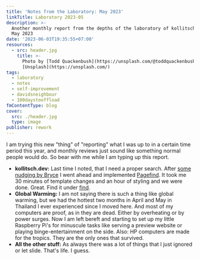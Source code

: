 ```yaml
---
title: 'Notes from the Laboratory: May 2023'
linkTitle: Laboratory 2023-05
description: >-
  Another monthly report from the depths of the laboratory of kollitsch.dev -
  May 2023
date: '2023-06-03T19:35:55+07:00'
resources:
  - src: header.jpg
    title: >-
      Photo by [Todd Quackenbush](https://unsplash.com/@toddquackenbush) via
      [Unsplash](https://unsplash.com/)
tags:
  - laboratory
  - notes
  - self-improvement
  - davidsneighbour
  - 100daystooffload
fmContentType: blog
cover:
  src: ./header.jpg
  type: image
publisher: rework
---
```


I am trying this new "thing" of "reporting" what I was up to in a certain time period this year, and monthly reviews just sound like something normal people would do. So bear with me while I am typing up this report.

- **kollitsch.dev:** Last time I noted, that I need a proper search. After [some nudging by Bryce](https://github.com/davidsneighbour/kollitsch.dev/discussions/246#discussioncomment-5771538) I went ahead and implemented [Pagefind](https://pagefind.app/). It took me 30 minutes of template changes and an hour of styling and we were done. Great. Find it under [find](/find/).
- **Global Warming:** I am not saying there is such a thing like global warming, but we had the hottest two months in April and May in Thailand I ever experienced since I moved here. And most of my computers are proof, as in they are dead. Either by overheating or by power surges. Now I am left bereft and starting to set up my little Raspberry Pi's for minuscule tasks like serving a preview website or playing binge-entertainment on the side. Also: HP computers are made for the tropics. They are the only ones that survived.
- **All the other stuff:** As always there was a lot of things that I just ignored or let slide. That's life. I guess.
